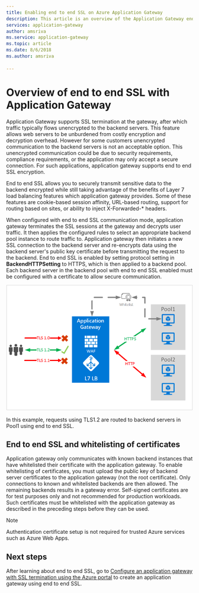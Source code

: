 ```yaml
---
title: Enabling end to end SSL on Azure Application Gateway
description: This article is an overview of the Application Gateway end to end SSL support.
services: application-gateway
author: amsriva
ms.service: application-gateway
ms.topic: article
ms.date: 8/6/2018
ms.author: amsriva

---
```

# Overview of end to end SSL with Application Gateway

Application Gateway supports SSL termination at the gateway, after which traffic typically flows unencrypted to the backend servers. This feature allows web servers to be unburdened from costly encryption and decryption overhead. However for some customers unencrypted communication to the backend servers is not an acceptable option. This unencrypted communication could be due to security requirements, compliance requirements, or the application may only accept a secure connection. For such applications, application gateway supports end to end SSL encryption.

End to end SSL allows you to securely transmit sensitive data to the backend encrypted while still taking advantage of the benefits of Layer 7 load balancing features which application gateway provides. Some of these features are cookie-based session affinity, URL-based routing, support for routing based on sites, or ability to inject X-Forwarded-* headers.

When configured with end to end SSL communication mode, application gateway terminates the SSL sessions at the gateway and decrypts user traffic. It then applies the configured rules to select an appropriate backend pool instance to route traffic to. Application gateway then initiates a new SSL connection to the backend server and re-encrypts data using the backend server's public key certificate before transmitting the request to the backend. End to end SSL is enabled by setting protocol setting in **BackendHTTPSetting** to HTTPS, which is then applied to a backend pool. Each backend server in the backend pool with end to end SSL enabled must be configured with a certificate to allow secure communication.

![end to end ssl scenario][1]

In this example, requests using TLS1.2 are routed to backend servers in Pool1 using end to end SSL.

## End to end SSL and whitelisting of certificates

Application gateway only communicates with known backend instances that have whitelisted their certificate with the application gateway. To enable whitelisting of certificates, you must upload the public key of backend server certificates to the application gateway (not the root certificate). Only connections to known and whitelisted backends are then allowed. The remaining backends results in a gateway error. Self-signed certificates are for test purposes only and not recommended for production workloads. Such certificates must be whitelisted with the application gateway as described in the preceding steps before they can be used.

> [!NOTE]
> Authentication certificate setup is not required for trusted Azure services such as Azure Web Apps.

## Next steps

After learning about end to end SSL, go to [Configure an application gateway with SSL termination using the Azure portal](create-ssl-portal.md) to create an application gateway using end to end SSL.

<!--Image references-->

[1]: ./media/ssl-overview/scenario.png
